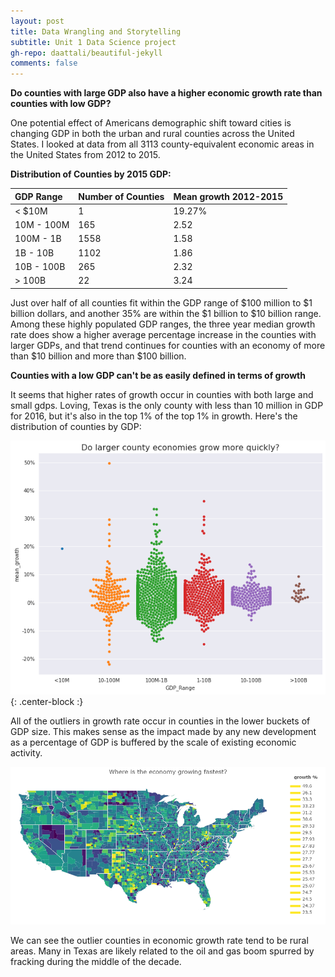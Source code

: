 ```yaml
---
layout: post
title: Data Wrangling and Storytelling
subtitle: Unit 1 Data Science project
gh-repo: daattali/beautiful-jekyll 
comments: false
---
```


**Do counties with large GDP also have a higher economic growth rate than counties with low GDP?**

One potential effect of Americans demographic shift toward cities is changing GDP in both the urban and rural counties across the United States.  I looked at data from all 3113 county-equivalent economic areas in the United States from 2012 to 2015.  

**Distribution of Counties by 2015 GDP:**

| GDP Range | Number of Counties | Mean growth 2012-2015 |
| :------ |:--- | :--- |
| < $10M | 1 | 19.27% |
| 10M - 100M  | 165 | 2.52 |
| 100M - 1B | 1558 | 1.58 |
| 1B - 10B | 1102 | 1.86 |
| 10B - 100B | 265 | 2.32 | 
| > 100B | 22 | 3.24 |

Just over half of all counties fit within the GDP range of $100 million to $1 billion dollars, and another 35% are within the $1 billion to $10 billion range.  Among these highly populated GDP ranges, the three year median growth rate does show a higher average percentage increase in the counties with larger GDPs, and that trend continues for counties with an economy of more than $10 billion and more than $100 billion.  

**Counties with a low GDP can't be as easily defined in terms of growth**

It seems that higher rates of growth occur in counties with both large and small gdps.  Loving, Texas is the only county with less than 10 million in GDP for 2016, but it's also in the top 1% of the top 1% in growth.  Here's the distribution of counties by GDP:

![GDP](https://github.com/johnwesleyharding/johnwesleyharding.github.io/raw/master/img/growthswarm.png){: .center-block :}

All of the outliers in growth rate occur in counties in the lower buckets of GDP size.  This makes sense as the impact made by any new development as a percentage of GDP is buffered by the scale of existing economic activity.

![Choropleth](https://github.com/johnwesleyharding/johnwesleyharding.github.io/raw/master/img/growthmap.png)

We can see the outlier counties in economic growth rate tend to be rural areas.  Many in Texas are likely related to the oil and gas boom spurred by fracking during the middle of the decade.  

